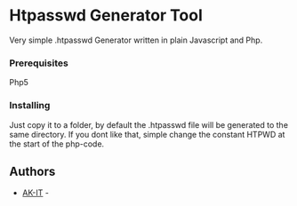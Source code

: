 # Htpasswd Generator Tool

Very simple .htpasswd Generator written in plain Javascript and Php.


### Prerequisites
Php5

### Installing

Just copy it to a folder, by default the .htpasswd file will be generated to the same directory.
If you dont like that, simple change the constant HTPWD at the start of the php-code.


## Authors

* [AK-IT](https://ak-it.info/) - 

